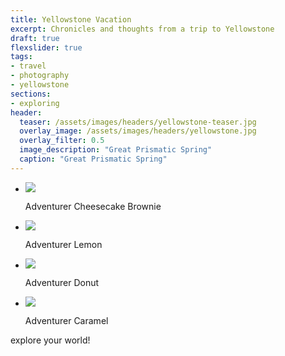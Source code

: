 ```yaml
---
title: Yellowstone Vacation
excerpt: Chronicles and thoughts from a trip to Yellowstone
draft: true
flexslider: true
tags:
- travel
- photography
- yellowstone
sections:
- exploring
header:
  teaser: /assets/images/headers/yellowstone-teaser.jpg
  overlay_image: /assets/images/headers/yellowstone.jpg
  overlay_filter: 0.5
  image_description: "Great Prismatic Spring"
  caption: "Great Prismatic Spring"
---
```




<!--more-->

<div class="flexslider">
  <ul class="slides">
    <li>
      <img src="/assets/images/cis527/ubuntu4.10_wiki.png" />
      <p class="flex-caption">Adventurer Cheesecake Brownie</p>
    </li>
    <li>
      <img src="/assets/images/cis527/ubuntu6.06_wiki.png" />
      <p class="flex-caption">Adventurer Lemon</p>
    </li>
    <li>
      <img src="/assets/images/cis527/ubuntu8.04_wiki.png" />
      <p class="flex-caption">Adventurer Donut</p>
    </li>
    <li>
      <img src="/assets/images/cis527/ubuntu10.04_wiki.png" />
      <p class="flex-caption">Adventurer Caramel</p>
    </li>
  </ul>
</div>

<p class="custom__signature">explore your world!</p>
